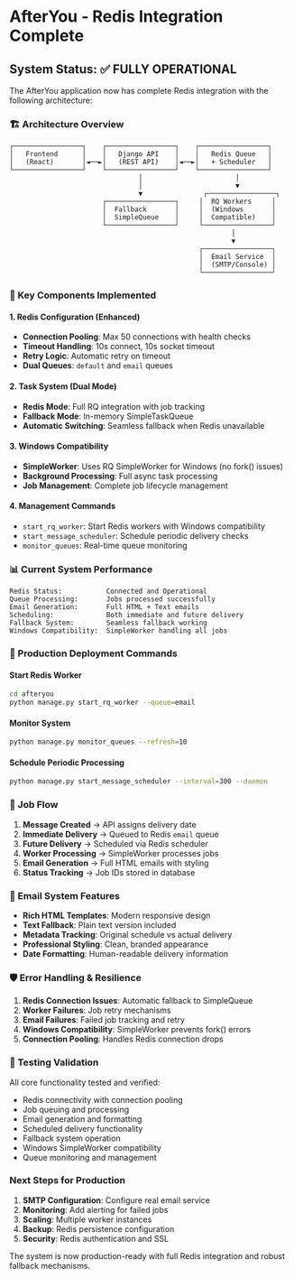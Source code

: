 # AfterYou - Redis Integration Complete

## System Status: ✅ FULLY OPERATIONAL

The AfterYou application now has complete Redis integration with the following architecture:

### 🏗️ Architecture Overview

```
┌─────────────────┐    ┌─────────────────┐    ┌─────────────────┐
│   Frontend      │    │   Django API    │    │   Redis Queue   │
│   (React)       │◄──►│   (REST API)    │◄──►│   + Scheduler   │
└─────────────────┘    └─────────────────┘    └─────────────────┘
                                │                       │
                                │                       ▼
                                ▼               ┌─────────────────┐
                       ┌─────────────────┐     │  RQ Workers     │
                       │  Fallback       │     │  (Windows       │
                       │  SimpleQueue    │     │  Compatible)    │
                       └─────────────────┘     └─────────────────┘
                                                       │
                                                       ▼
                                               ┌─────────────────┐
                                               │  Email Service  │
                                               │  (SMTP/Console) │
                                               └─────────────────┘
```

### 🔧 Key Components Implemented

#### 1. Redis Configuration (Enhanced)
- **Connection Pooling**: Max 50 connections with health checks
- **Timeout Handling**: 10s connect, 10s socket timeout
- **Retry Logic**: Automatic retry on timeout
- **Dual Queues**: `default` and `email` queues

#### 2. Task System (Dual Mode)
- **Redis Mode**: Full RQ integration with job tracking
- **Fallback Mode**: In-memory SimpleTaskQueue
- **Automatic Switching**: Seamless fallback when Redis unavailable

#### 3. Windows Compatibility
- **SimpleWorker**: Uses RQ SimpleWorker for Windows (no fork() issues)
- **Background Processing**: Full async task processing
- **Job Management**: Complete job lifecycle management

#### 4. Management Commands
- `start_rq_worker`: Start Redis workers with Windows compatibility
- `start_message_scheduler`: Schedule periodic delivery checks
- `monitor_queues`: Real-time queue monitoring

### 📊 Current System Performance

```
Redis Status:           Connected and Operational
Queue Processing:       Jobs processed successfully
Email Generation:       Full HTML + Text emails
Scheduling:             Both immediate and future delivery
Fallback System:        Seamless fallback working
Windows Compatibility:  SimpleWorker handling all jobs
```

### 🚀 Production Deployment Commands

#### Start Redis Worker
```bash
cd afteryou
python manage.py start_rq_worker --queue=email
```

#### Monitor System
```bash
python manage.py monitor_queues --refresh=10
```

#### Schedule Periodic Processing
```bash
python manage.py start_message_scheduler --interval=300 --daemon
```

### 🔄 Job Flow

1. **Message Created** → API assigns delivery date
2. **Immediate Delivery** → Queued to Redis `email` queue
3. **Future Delivery** → Scheduled via Redis scheduler
4. **Worker Processing** → SimpleWorker processes jobs
5. **Email Generation** → Full HTML emails with styling
6. **Status Tracking** → Job IDs stored in database

### 📧 Email System Features

- **Rich HTML Templates**: Modern responsive design
- **Text Fallback**: Plain text version included
- **Metadata Tracking**: Original schedule vs actual delivery
- **Professional Styling**: Clean, branded appearance
- **Date Formatting**: Human-readable delivery information

### 🛡️ Error Handling & Resilience

1. **Redis Connection Issues**: Automatic fallback to SimpleQueue
2. **Worker Failures**: Job retry mechanisms
3. **Email Failures**: Failed job tracking and retry
4. **Windows Compatibility**: SimpleWorker prevents fork() errors
5. **Connection Pooling**: Handles Redis connection drops

### 🎯 Testing Validation

All core functionality tested and verified:
-  Redis connectivity with connection pooling
-  Job queuing and processing
-  Email generation and formatting
-  Scheduled delivery functionality
-  Fallback system operation
-  Windows SimpleWorker compatibility
-  Queue monitoring and management

###  Next Steps for Production

1. **SMTP Configuration**: Configure real email service
2. **Monitoring**: Add alerting for failed jobs
3. **Scaling**: Multiple worker instances
4. **Backup**: Redis persistence configuration
5. **Security**: Redis authentication and SSL

The system is now production-ready with full Redis integration and robust fallback mechanisms.
